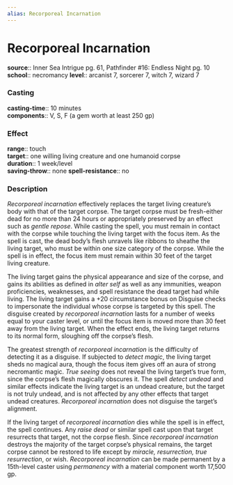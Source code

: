 ```yaml
---
alias: Recorporeal Incarnation
---
```


# Recorporeal Incarnation 

**source**:: Inner Sea Intrigue pg. 61, Pathfinder \#16: Endless Night pg. 10  
**school**:: necromancy
**level**:: arcanist 7, sorcerer 7, witch 7, wizard 7

### Casting 

**casting-time**:: 10 minutes  
**components**:: V, S, F (a gem worth at least 250 gp)

### Effect 

**range**:: touch  
**target**:: one willing living creature and one humanoid corpse  
**duration**:: 1 week/level  
**saving-throw**:: none
**spell-resistance**:: no

### Description 

*Recorporeal incarnation* effectively replaces the target living creature’s body with that of the target corpse. The target corpse must be fresh-either dead for no more than 24 hours or appropriately preserved by an effect such as *gentle repose*. While casting the spell, you must remain in contact with the corpse while touching the living target with the focus item. As the spell is cast, the dead body’s flesh unravels like ribbons to sheathe the living target, who must be within one size category of the corpse. While the spell is in effect, the focus item must remain within 30 feet of the target living creature.  
  
The living target gains the physical appearance and size of the corpse, and gains its abilities as defined in *alter self* as well as any immunities, weapon proficiencies, weaknesses, and spell resistance the dead target had while living. The living target gains a +20 circumstance bonus on Disguise checks to impersonate the individual whose corpse is targeted by this spell. The disguise created by *recorporeal incarnation* lasts for a number of weeks equal to your caster level, or until the focus item is moved more than 30 feet away from the living target. When the effect ends, the living target returns to its normal form, sloughing off the corpse’s flesh.  
  
The greatest strength of *recorporeal incarnation* is the difficulty of detecting it as a disguise. If subjected to *detect magic*, the living target sheds no magical aura, though the focus item gives off an aura of strong necromantic magic. *True seeing* does not reveal the living target’s true form, since the corpse’s flesh magically obscures it. The spell *detect undead* and similar effects indicate the living target is an undead creature, but the target is not truly undead, and is not affected by any other effects that target undead creatures. *Recorporeal incarnation* does not disguise the target’s alignment.  
  
If the living target of *recorporeal incarnation* dies while the spell is in effect, the spell continues. Any *raise dead* or similar spell cast upon that target resurrects that target, not the corpse flesh. Since *recorporeal incarnation* destroys the majority of the target corpse’s physical remains, the target corpse cannot be restored to life except by *miracle, resurrection, true resurrection*, or wish. *Recorporeal incarnation* can be made permanent by a 15th-level caster using *permanency* with a material component worth 17,500 gp.
